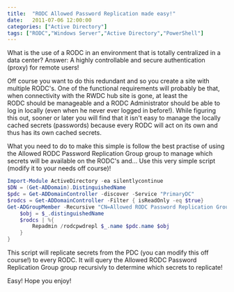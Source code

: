 ```yaml
---
title:  "RODC Allowed Password Replication made easy!"
date:   2011-07-06 12:00:00
categories: ["Active Directory"]
tags: ["RODC","Windows Server","Active Directory","PowerShell"]
---
```

What is the use of a RODC in an environment that is totally centralized in a data center?
Answer: A highly controllable and secure authentication (proxy) for remote users!

Off course you want to do this redundant and so you create a site with multiple RODC's.
One of the functional requirements will probably be that, when connectivity with the RWDC hub site is gone, at least the RODC should be manageable and a RODC Administrator should be able to log in locally (even when he never ever logged in before!).
While figuring this out, sooner or later you will find that it isn't easy to manage the locally cached secrets (passwords) because every RODC will act on its own and thus has its own cached secrets.

What you need to do to make this simple is follow the best practise of using the Allowed RODC Password Replication Group group to manage which secrets will be available on the RODC's and... Use this very simple script (modify it to your needs off course)!

```powershell
Import-Module ActiveDirectory -ea silentlycontinue
$DN = (Get-ADDomain).DistinguishedName
$pdc = Get-ADDomainController -discover -Service "PrimaryDC"
$rodcs = Get-ADDomainController -Filter { isReadOnly -eq $true}
Get-ADGroupMember -Recursive "CN=Allowed RODC Password Replication Group,CN=Users,$DN" | %{
    $obj = $_.distinguishedName
    $rodcs | %{
        Repadmin /rodcpwdrepl $_.name $pdc.name $obj
    }
}
```

This script will replicate secrets from the PDC (you can modify this off course!) to every RODC.
It will query the Allowed RODC Password Replication Group group recursivly to determine which secrets to replicate!

Easy! Hope you enjoy!